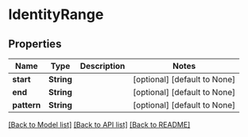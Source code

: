 # IdentityRange

## Properties
Name | Type | Description | Notes
------------ | ------------- | ------------- | -------------
**start** | **String** |  | [optional] [default to None]
**end** | **String** |  | [optional] [default to None]
**pattern** | **String** |  | [optional] [default to None]

[[Back to Model list]](../README.md#documentation-for-models) [[Back to API list]](../README.md#documentation-for-api-endpoints) [[Back to README]](../README.md)


